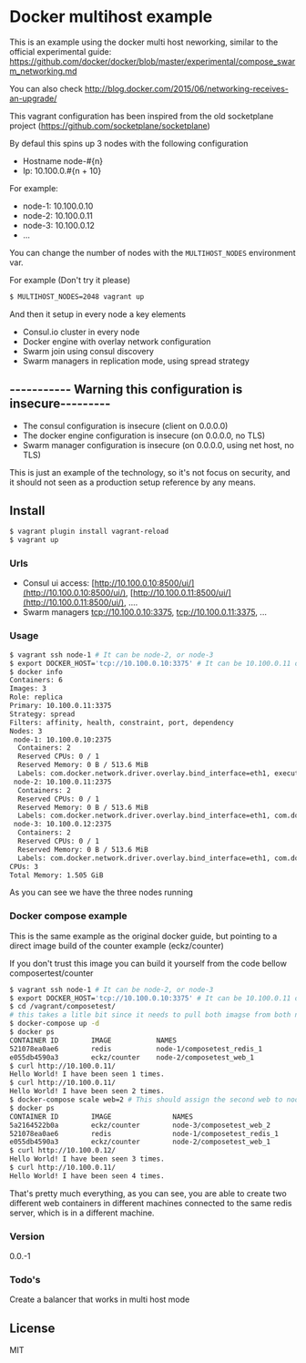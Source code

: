 # Docker multihost example

This is an example using the docker multi host neworking,
similar to the official experimental guide: https://github.com/docker/docker/blob/master/experimental/compose_swarm_networking.md

You can also check http://blog.docker.com/2015/06/networking-receives-an-upgrade/

This vagrant configuration has been inspired from the old socketplane project (https://github.com/socketplane/socketplane)

By defaul this spins up 3 nodes with the following configuration
* Hostname node-#{n}
* Ip: 10.100.0.#{n + 10}

For example:
* node-1: 10.100.0.10
* node-2: 10.100.0.11
* node-3: 10.100.0.12
* ...

You can change the number of nodes with the `MULTIHOST_NODES` environment var.

For example (Don't try it please)
```sh
$ MULTIHOST_NODES=2048 vagrant up
```

And then it setup in every node a key elements

  - Consul.io cluster in every node
  - Docker engine with overlay network configuration
  - Swarm join using consul discovery
  - Swarm managers in replication mode, using spread strategy


## ----------- Warning this configuration is insecure---------
* The consul configuration is insecure (client on 0.0.0.0)
* The docker engine configuration is insecure (on 0.0.0.0, no TLS)
* Swarm manager configuration is insecure (on 0.0.0.0, using net host, no TLS)

This is just an example of the technology, so it's not focus on security, and it should not seen as a production setup reference by any means.

## Install
```sh
$ vagrant plugin install vagrant-reload
$ vagrant up
```

### Urls

* Consul ui access:
[http://10.100.0.10:8500/ui/](http://10.100.0.10:8500/ui/), [http://10.100.0.11:8500/ui/](http://10.100.0.11:8500/ui/), ....
* Swarm managers
[tcp://10.100.0.10:3375](tcp://10.100.0.10:3375), [tcp://10.100.0.11:3375](tcp://10.100.0.11:3375), ...

### Usage
```sh
$ vagrant ssh node-1 # It can be node-2, or node-3
$ export DOCKER_HOST='tcp://10.100.0.10:3375' # It can be 10.100.0.11 o 10.100.0.12 with no problem
$ docker info
Containers: 6
Images: 3
Role: replica
Primary: 10.100.0.11:3375
Strategy: spread
Filters: affinity, health, constraint, port, dependency
Nodes: 3
 node-1: 10.100.0.10:2375
  Containers: 2
  Reserved CPUs: 0 / 1
  Reserved Memory: 0 B / 513.6 MiB
  Labels: com.docker.network.driver.overlay.bind_interface=eth1, executiondriver=native-0.2, kernelversion=3.19.0-21-generic, operatingsystem=Ubuntu 15.04, storagedriver=aufs
 node-2: 10.100.0.11:2375
  Containers: 2
  Reserved CPUs: 0 / 1
  Reserved Memory: 0 B / 513.6 MiB
  Labels: com.docker.network.driver.overlay.bind_interface=eth1, com.docker.network.driver.overlay.neighbor_ip=10.100.0.10, executiondriver=native-0.2, kernelversion=3.19.0-21-generic, operatingsystem=Ubuntu 15.04, storagedriver=aufs
 node-3: 10.100.0.12:2375
  Containers: 2
  Reserved CPUs: 0 / 1
  Reserved Memory: 0 B / 513.6 MiB
  Labels: com.docker.network.driver.overlay.bind_interface=eth1, com.docker.network.driver.overlay.neighbor_ip=10.100.0.10, executiondriver=native-0.2, kernelversion=3.19.0-21-generic, operatingsystem=Ubuntu 15.04, storagedriver=aufs
CPUs: 3
Total Memory: 1.505 GiB
```

As you can see we have the three nodes running
### Docker compose example

This is the same example as the original docker guide, but pointing to a direct image build of the counter example (eckz/counter)

If you don't trust this image you can build it yourself from the code bellow composertest/counter

```sh
$ vagrant ssh node-1 # It can be node-2, or node-3
$ export DOCKER_HOST='tcp://10.100.0.10:3375' # It can be 10.100.0.11 o 10.100.0.12 with no problem
$ cd /vagrant/composetest/
# this takes a litle bit since it needs to pull both imagse from both nodes
$ docker-compose up -d
$ docker ps
CONTAINER ID        IMAGE           NAMES
521078ea0ae6        redis           node-1/composetest_redis_1
e055db4590a3        eckz/counter    node-2/composetest_web_1
$ curl http://10.100.0.11/
Hello World! I have been seen 1 times.
$ curl http://10.100.0.11/
Hello World! I have been seen 2 times.
$ docker-compose scale web=2 # This should assign the second web to node-3
$ docker ps
CONTAINER ID        IMAGE               NAMES
5a2164522b0a        eckz/counter        node-3/composetest_web_2
521078ea0ae6        redis               node-1/composetest_redis_1
e055db4590a3        eckz/counter        node-2/composetest_web_1
$ curl http://10.100.0.12/
Hello World! I have been seen 3 times.
$ curl http://10.100.0.11/
Hello World! I have been seen 4 times.
```

That's pretty much everything, as you can see, you are able to create two different web containers in different machines connected to the same redis server, which is in a different machine.

### Version
0.0.-1


### Todo's

Create a balancer that works in multi host mode

License
----

MIT
